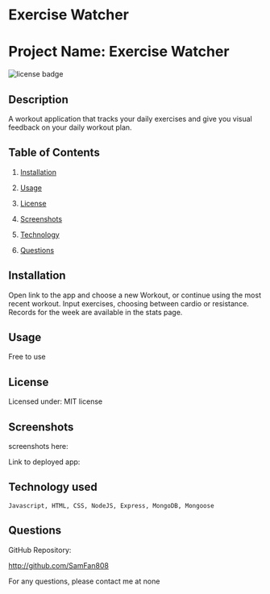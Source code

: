 # Exercise Watcher

# Project Name: Exercise Watcher

![license badge](https://img.shields.io/static/v1?label=license&message=MIT&color=blue)

## Description

A workout application that tracks your daily exercises and give you visual feedback on your daily workout plan.

## Table of Contents

1. [Installation](#installation)

2. [Usage](#usage)

3. [License](#license)

4. [Screenshots](#screenshots)

5. [Technology](#technology)

6. [Questions](#questions)

## Installation

Open link to the app and choose a new Workout, or continue using the most recent workout. Input exercises, choosing between cardio or resistance. Records for the week are available in the stats page.

## Usage

Free to use

## License

Licensed under: MIT license

## Screenshots

screenshots here:

Link to deployed app:

## Technology used

`Javascript, HTML, CSS, NodeJS, Express, MongoDB, Mongoose `

## Questions

GitHub Repository:

http://github.com/SamFan808

For any questions, please contact me at none
